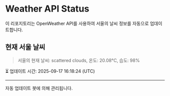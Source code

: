 
# Weather API Status

이 리포지토리는 OpenWeather API를 사용하여 서울의 날씨 정보를 자동으로 업데이트합니다.

## 현재 서울 날씨
> 서울의 현재 날씨: scattered clouds, 온도: 20.08°C, 습도: 98%

⏳ 업데이트 시간: 2025-09-17 16:18:24 (UTC)

---
자동 업데이트 봇에 의해 관리됩니다.
